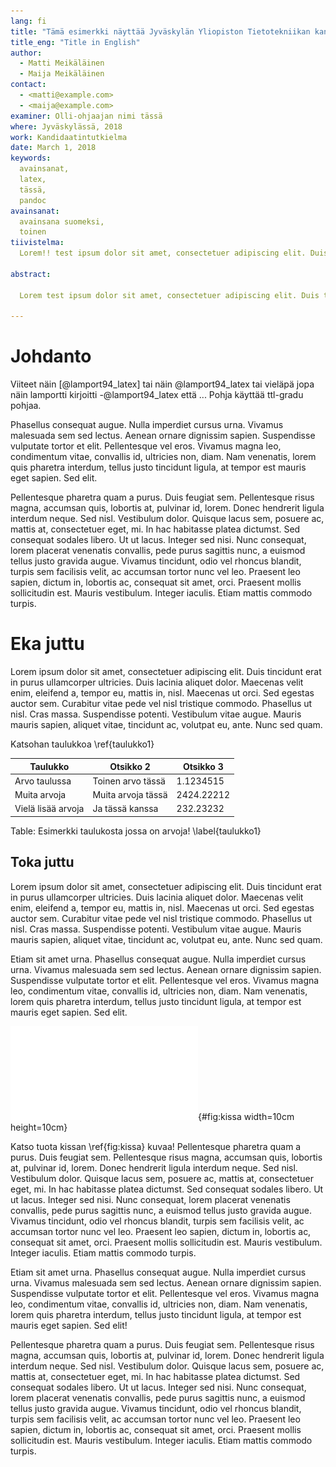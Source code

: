 ```yaml
---
lang: fi
title: "Tämä esimerkki näyttää Jyväskylän Yliopiston Tietotekniikan kandidaatintutkielmapohjalta"
title_eng: "Title in English"
author: 
  - Matti Meikäläinen
  - Maija Meikäläinen
contact:
  - <matti@example.com>
  - <maija@example.com>
examiner: Olli-ohjaajan nimi tässä
where: Jyväskylässä, 2018
work: Kandidaatintutkielma
date: March 1, 2018
keywords: 
  avainsanat, 
  latex, 
  tässä,
  pandoc
avainsanat:
  avainsana suomeksi,
  toinen
tiivistelma:
  Lorem!! test ipsum dolor sit amet, consectetuer adipiscing elit. Duis tincidunt erat in purus ullamcorper ultricies. Duis lacinia aliquet dolor. Maecenas velit enim, eleifend a, tempor eu, mattis in, nisl. Maecenas ut orci. Sed egestas auctor sem. Curabitur vitae pede vel nisl tristique commodo. Phasellus ut nisl. Cras massa. Suspendisse potenti. Vestibulum vitae augue. Mauris mauris sapien, aliquet vitae, tincidunt ac, volutpat eu, ante. Nunc sed quam
  
abstract: 

  Lorem test ipsum dolor sit amet, consectetuer adipiscing elit. Duis tincidunt erat in purus ullamcorper ultricies. Duis lacinia aliquet dolor. Maecenas velit enim, eleifend a, tempor eu, mattis in, nisl. Maecenas ut orci. Sed egestas auctor sem. Curabitur vitae pede vel nisl tristique commodo. Phasellus ut nisl. Cras massa. Suspendisse potenti. Vestibulum vitae augue. Mauris mauris sapien, aliquet vitae, tincidunt ac, volutpat eu, ante. Nunc sed quam
  
---
```


# Johdanto

Viiteet näin [@lamport94_latex] tai näin @lamport94_latex tai vieläpä jopa näin lamportti kirjoitti -@lamport94_latex että ... Pohja käyttää ttl-gradu pohjaa.

Phasellus consequat augue. Nulla imperdiet cursus urna. Vivamus malesuada sem sed lectus. Aenean ornare dignissim sapien. Suspendisse vulputate tortor et elit. Pellentesque vel eros. Vivamus magna leo, condimentum vitae, convallis id, ultricies non, diam. Nam venenatis, lorem quis pharetra interdum, tellus justo tincidunt ligula, at tempor est mauris eget sapien. Sed elit.

Pellentesque pharetra quam a purus. Duis feugiat sem. Pellentesque risus magna, accumsan quis, lobortis at, pulvinar id, lorem. Donec hendrerit ligula interdum neque. Sed nisl. Vestibulum dolor. Quisque lacus sem, posuere ac, mattis at, consectetuer eget, mi. In hac habitasse platea dictumst. Sed consequat sodales libero. Ut ut lacus. Integer sed nisi. Nunc consequat, lorem placerat venenatis convallis, pede purus sagittis nunc, a euismod tellus justo gravida augue. Vivamus tincidunt, odio vel rhoncus blandit, turpis sem facilisis velit, ac accumsan tortor nunc vel leo. Praesent leo sapien, dictum in, lobortis ac, consequat sit amet, orci. Praesent mollis sollicitudin est. Mauris vestibulum. Integer iaculis. Etiam mattis commodo turpis.

# Eka juttu

Lorem ipsum dolor sit amet, consectetuer adipiscing elit. Duis tincidunt erat in purus ullamcorper ultricies. Duis lacinia aliquet dolor. Maecenas velit enim, eleifend a, tempor eu, mattis in, nisl. Maecenas ut orci. Sed egestas auctor sem. Curabitur vitae pede vel nisl tristique commodo. Phasellus ut nisl. Cras massa. Suspendisse potenti. Vestibulum vitae augue. Mauris mauris sapien, aliquet vitae, tincidunt ac, volutpat eu, ante. Nunc sed quam.

  Katsohan taulukkoa \ref{taulukko1}

| Taulukko           | Otsikko 2          | Otsikko 3  |
| ------------------ | ------------------ | ---------- |
| Arvo taulussa      | Toinen arvo tässä  | 1.1234515  |
| Muita arvoja       | Muita arvoja tässä | 2424.22212 |
| Vielä lisää arvoja | Ja tässä kanssa    | 232.23232  |

Table: Esimerkki taulukosta jossa on arvoja! \label{taulukko1}

## Toka juttu

Lorem ipsum dolor sit amet, consectetuer adipiscing elit. Duis tincidunt erat in purus ullamcorper ultricies. Duis lacinia aliquet dolor. Maecenas velit enim, eleifend a, tempor eu, mattis in, nisl. Maecenas ut orci. Sed egestas auctor sem. Curabitur vitae pede vel nisl tristique commodo. Phasellus ut nisl. Cras massa. Suspendisse potenti. Vestibulum vitae augue. Mauris mauris sapien, aliquet vitae, tincidunt ac, volutpat eu, ante. Nunc sed quam.

Etiam sit amet urna. Phasellus consequat augue. Nulla imperdiet cursus urna. Vivamus malesuada sem sed lectus. Aenean ornare dignissim sapien. Suspendisse vulputate tortor et elit. Pellentesque vel eros. Vivamus magna leo, condimentum vitae, convallis id, ultricies non, diam. Nam venenatis, lorem quis pharetra interdum, tellus justo tincidunt ligula, at tempor est mauris eget sapien. Sed elit.

![Se kissan kuva](resources/opus-kissa.pdf "Kissahan se"){#fig:kissa width=10cm height=10cm}

Katso tuota kissan \ref{fig:kissa} kuvaa! Pellentesque pharetra quam a purus. Duis feugiat sem. Pellentesque risus magna, accumsan quis, lobortis at, pulvinar id, lorem. Donec hendrerit ligula interdum neque. Sed nisl. Vestibulum dolor. Quisque lacus sem, posuere ac, mattis at, consectetuer eget, mi. In hac habitasse platea dictumst. Sed consequat sodales libero. Ut ut lacus. Integer sed nisi. Nunc consequat, lorem placerat venenatis convallis, pede purus sagittis nunc, a euismod tellus justo gravida augue. Vivamus tincidunt, odio vel rhoncus blandit, turpis sem facilisis velit, ac accumsan tortor nunc vel leo. Praesent leo sapien, dictum in, lobortis ac, consequat sit amet, orci. Praesent mollis sollicitudin est. Mauris vestibulum. Integer iaculis. Etiam mattis commodo turpis.

Etiam sit amet urna. Phasellus consequat augue. Nulla imperdiet cursus urna. Vivamus malesuada sem sed lectus. Aenean ornare dignissim sapien. Suspendisse vulputate tortor et elit. Pellentesque vel eros. Vivamus magna leo, condimentum vitae, convallis id, ultricies non, diam. Nam venenatis, lorem quis pharetra interdum, tellus justo tincidunt ligula, at tempor est mauris eget sapien. Sed elit!

Pellentesque pharetra quam a purus. Duis feugiat sem. Pellentesque risus magna, accumsan quis, lobortis at, pulvinar id, lorem. Donec hendrerit ligula interdum neque. Sed nisl. Vestibulum dolor. Quisque lacus sem, posuere ac, mattis at, consectetuer eget, mi. In hac habitasse platea dictumst. Sed consequat sodales libero. Ut ut lacus. Integer sed nisi. Nunc consequat, lorem placerat venenatis convallis, pede purus sagittis nunc, a euismod tellus justo gravida augue. Vivamus tincidunt, odio vel rhoncus blandit, turpis sem facilisis velit, ac accumsan tortor nunc vel leo. Praesent leo sapien, dictum in, lobortis ac, consequat sit amet, orci. Praesent mollis sollicitudin est. Mauris vestibulum. Integer iaculis. Etiam mattis commodo turpis.

